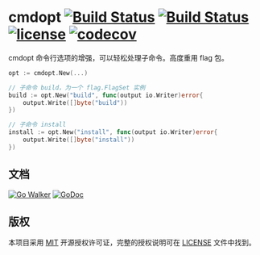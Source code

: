 cmdopt
[![Build Status](https://img.shields.io/endpoint.svg?url=https%3A%2F%2Factions-badge.atrox.dev%2Fissue9%2Fcmdopt%2Fbadge%3Fref%3Dmaster&style=flat)](https://actions-badge.atrox.dev/issue9/cmdopt/goto?ref=master)
[![Build Status](https://travis-ci.org/issue9/cmdopt.svg?branch=master)](https://travis-ci.org/issue9/cmdopt)
[![license](https://img.shields.io/badge/license-MIT-brightgreen.svg?style=flat)](https://opensource.org/licenses/MIT)
[![codecov](https://codecov.io/gh/issue9/cmdopt/branch/master/graph/badge.svg)](https://codecov.io/gh/issue9/cmdopt)
======

cmdopt 命令行选项的增强，可以轻松处理子命令。高度重用 flag 包。

```go
opt := cmdopt.New(...)

// 子命令 build，为一个 flag.FlagSet 实例
build := opt.New("build", func(output io.Writer)error{
    output.Write([]byte("build"))
})

// 子命令 install
install := opt.New("install", func(output io.Writer)error{
    output.Write([]byte("install"))
})
```

文档
----

[![Go Walker](https://gowalker.org/api/v1/badge)](https://gowalker.org/github.com/issue9/cmdopt)
[![GoDoc](https://godoc.org/github.com/issue9/cmdopt?status.svg)](https://godoc.org/github.com/issue9/cmdopt)

版权
----

本项目采用 [MIT](https://opensource.org/licenses/MIT) 开源授权许可证，完整的授权说明可在 [LICENSE](LICENSE) 文件中找到。
